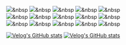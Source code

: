 
    
  <img src="https://img.shields.io/badge/Java-007396?style=flat-square&logo=Java&logoColor=white"/>&nbsp 
  <img src="https://img.shields.io/badge/SpringBoot-6DB33F?style=flat-square&logo=SpringBoot&logoColor=white"/>&nbsp
  <img src="https://img.shields.io/badge/SpringSecurity-6DB33F?style=flat-square&logo=SpringSecurity&logoColor=white"/>&nbsp
  <img src="https://img.shields.io/badge/SpringCloud-6DB33F?style=flat-square&logo=SpringCloud&logoColor=white"/>&nbsp
  <img src="https://img.shields.io/badge/SpringBatch-6DB33F?style=flat-square&logo=Spring&logoColor=white"/>&nbsp 
  <br>
  <img src="https://img.shields.io/badge/Mysql-E6B91E?style=flat-square&logo=MySql&logoColor=white"/>&nbsp 
  <img src="https://img.shields.io/badge/OracleDB-F80000?style=flat-square&logo=Oracle&logoColor=white"/>&nbsp
  <img src="https://img.shields.io/badge/MariaDB-1F305F?style=flat-square&logo=MariaDBFoundation&logoColor=white"/>&nbsp 
  <img src="https://img.shields.io/badge/JPA-21c896?style=flat-square&logo=Hibernate&logoColor=white"/>&nbsp 
  <img src="https://img.shields.io/badge/Redis-9F1D10?style=flat-square&logo=Redis&logoColor=white"/>&nbsp
  <br>
  <img src="https://img.shields.io/badge/Docker-2392E6?style=flat-square&logo=Docker&logoColor=white"/>&nbsp
  <img src="https://img.shields.io/badge/Kubernetes-3069de?style=flat-square&logo=Kubernetes&logoColor=white"/>&nbsp
  <img src="https://img.shields.io/badge/Github Actions-2088FF?style=flat-square&logo=GithubActions&logoColor=white"/>&nbsp
  <img src="https://img.shields.io/badge/AWS-333664?style=flat-square&logo=amazon-aws&logoColor=white"/>&nbsp
  <img src="https://img.shields.io/badge/Kafka-3069de?style=flat-square&logo=Kafka&logoColor=white"/>&nbsp
  <br>

          
   [![Velog's GitHub stats](https://velog-readme-stats.vercel.app/api/badge?name=mingj7235)](https://velog.io/@joshuara7235)
   [![Velog's GitHub stats](https://velog-readme-stats.vercel.app/api?name=joshuara7235&color=dark)](https://velog.io/@joshuara7235)
   <br>

    
